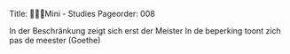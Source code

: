 Title: Mini - Studies
Pageorder: 008

In der Beschränkung zeigt sich erst der Meister
In de beperking toont zich pas de meester
(Goethe)